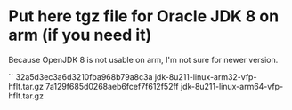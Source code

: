 # Put here tgz file for Oracle JDK 8 on arm (if you need it)

Because OpenJDK 8 is not usable on arm, I'm not sure for newer version.

  ``
  32a5d3ec3a6d3210fba968b79a8c3a    jdk-8u211-linux-arm32-vfp-hflt.tar.gz
  7a129f685d0268aeb6fcef7f612f52ff  jdk-8u211-linux-arm64-vfp-hflt.tar.gz
  ```
